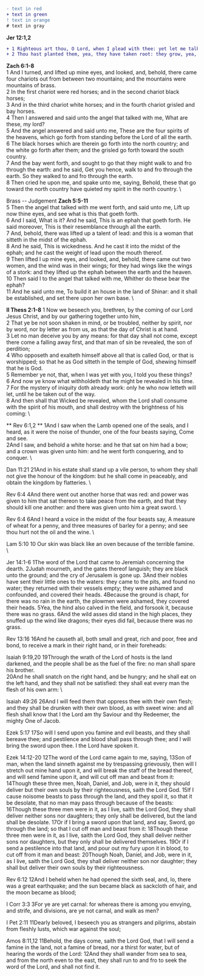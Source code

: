 ```diff
- text in red
+ text in green
! text in orange
# text in gray
```

**Jer 12:1,2** 
```diff
+ 1 Righteous art thou, O Lord, when I plead with thee: yet let me talk with thee of thy judgments: Wherefore doth the way of the wicked prosper? wherefore are all they happy that deal very treacherously? \
+ 2 Thou hast planted them, yea, they have taken root: they grow, yea, they bring forth fruit: thou art near in their mouth, and far from their reins.
```

**Zach 6:1-8** \
1 And I turned, and lifted up mine eyes, and looked, and, behold, there came four chariots out from between two mountains; and the mountains were mountains of brass. \
2 In the first chariot were red horses; and in the second chariot black horses; \
3 And in the third chariot white horses; and in the fourth chariot grisled and bay horses. \
4 Then I answered and said unto the angel that talked with me, What are these, my lord? \
5 And the angel answered and said unto me, These are the four spirits of the heavens, which go forth from standing before the Lord of all the earth. \
6 The black horses which are therein go forth into the north country; and the white go forth after them; and the grisled go forth toward the south country. \
7 And the bay went forth, and sought to go that they might walk to and fro through the earth: and he said, Get you hence, walk to and fro through the earth. So they walked to and fro through the earth. \
8 Then cried he upon me, and spake unto me, saying, Behold, these that go toward the north country have quieted my spirit in the north country. \

Brass -- Judgement
**Zach 5:5-11** \
5 Then the angel that talked with me went forth, and said unto me, Lift up now thine eyes, and see what is this that goeth forth. \
6 And I said, What is it? And he said, This is an ephah that goeth forth. He said moreover, This is their resemblance through all the earth. \
7 And, behold, there was lifted up a talent of lead: and this is a woman that sitteth in the midst of the ephah. \
8 And he said, This is wickedness. And he cast it into the midst of the ephah; and he cast the weight of lead upon the mouth thereof. \
9 Then lifted I up mine eyes, and looked, and, behold, there came out two women, and the wind was in their wings; for they had wings like the wings of a stork: and they lifted up the ephah between the earth and the heaven. \
10 Then said I to the angel that talked with me, Whither do these bear the ephah? \
11 And he said unto me, To build it an house in the land of Shinar: and it shall be established, and set there upon her own base. \

**II Thess 2:1-8**
1 Now we beseech you, brethren, by the coming of our Lord Jesus Christ, and by our gathering together unto him, \
2 That ye be not soon shaken in mind, or be troubled, neither by spirit, nor by word, nor by letter as from us, as that the day of Christ is at hand. \
3 Let no man deceive you by any means: for that day shall not come, except there come a falling away first, and that man of sin be revealed, the son of perdition; \
4 Who opposeth and exalteth himself above all that is called God, or that is worshipped; so that he as God sitteth in the temple of God, shewing himself that he is God. \
5 Remember ye not, that, when I was yet with you, I told you these things? \
6 And now ye know what withholdeth that he might be revealed in his time. \
7 For the mystery of iniquity doth already work: only he who now letteth will let, until he be taken out of the way. \
8 And then shall that Wicked be revealed, whom the Lord shall consume with the spirit of his mouth, and shall destroy with the brightness of his coming: \

** Rev 6:1,2 **
1And I saw when the Lamb opened one of the seals, and I heard, as it were the noise of thunder, one of the four beasts saying, Come and see. \
2And I saw, and behold a white horse: and he that sat on him had a bow; and a crown was given unto him: and he went forth conquering, and to conquer. \

Dan 11:21
21And in his estate shall stand up a vile person, to whom they shall not give the honour of the kingdom: but he shall come in peaceably, and obtain the kingdom by flatteries. \

Rev 6:4
4And there went out another horse that was red: and power was given to him that sat thereon to take peace from the earth, and that they should kill one another: and there was given unto him a great sword. \

Rev 6:4
6And I heard a voice in the midst of the four beasts say, A measure of wheat for a penny, and three measures of barley for a penny; and see thou hurt not the oil and the wine. \

Lam 5:10
10 Our skin was black like an oven because of the terrible famine. \

Jer 14:1-6
1The word of the Lord that came to Jeremiah concerning the dearth.
2Judah mourneth, and the gates thereof languish; they are black unto the ground; and the cry of Jerusalem is gone up.
3And their nobles have sent their little ones to the waters: they came to the pits, and found no water; they returned with their vessels empty; they were ashamed and confounded, and covered their heads.
4Because the ground is chapt, for there was no rain in the earth, the plowmen were ashamed, they covered their heads.
5Yea, the hind also calved in the field, and forsook it, because there was no grass.
6And the wild asses did stand in the high places, they snuffed up the wind like dragons; their eyes did fail, because there was no grass.

Rev 13:16
16And he causeth all, both small and great, rich and poor, free and bond, to receive a mark in their right hand, or in their foreheads:

Isaiah 9:19,20 
19Through the wrath of the Lord of hosts is the land darkened, and the people shall be as the fuel of the fire: no man shall spare his brother. \
20And he shall snatch on the right hand, and be hungry; and he shall eat on the left hand, and they shall not be satisfied: they shall eat every man the flesh of his own arm: \

Isaiah 49:26
26And I will feed them that oppress thee with their own flesh; and they shall be drunken with their own blood, as with sweet wine: and all flesh shall know that I the Lord am thy Saviour and thy Redeemer, the mighty One of Jacob.

Ezek 5:17
17So will I send upon you famine and evil beasts, and they shall bereave thee; and pestilence and blood shall pass through thee; and I will bring the sword upon thee. I the Lord have spoken it.

Ezek 14:12-20
12The word of the Lord came again to me, saying,
13Son of man, when the land sinneth against me by trespassing grievously, then will I stretch out mine hand upon it, and will break the staff of the bread thereof, and will send famine upon it, and will cut off man and beast from it:
14Though these three men, Noah, Daniel, and Job, were in it, they should deliver but their own souls by their righteousness, saith the Lord God.
15If I cause noisome beasts to pass through the land, and they spoil it, so that it be desolate, that no man may pass through because of the beasts:
16Though these three men were in it, as I live, saith the Lord God, they shall deliver neither sons nor daughters; they only shall be delivered, but the land shall be desolate.
17Or if I bring a sword upon that land, and say, Sword, go through the land; so that I cut off man and beast from it:
18Though these three men were in it, as I live, saith the Lord God, they shall deliver neither sons nor daughters, but they only shall be delivered themselves.
19Or if I send a pestilence into that land, and pour out my fury upon it in blood, to cut off from it man and beast:
20Though Noah, Daniel, and Job, were in it, as I live, saith the Lord God, they shall deliver neither son nor daughter; they shall but deliver their own souls by their righteousness.

Rev 6:12
12And I beheld when he had opened the sixth seal, and, lo, there was a great earthquake; and the sun became black as sackcloth of hair, and the moon became as blood;

I Corr 3:3
3For ye are yet carnal: for whereas there is among you envying, and strife, and divisions, are ye not carnal, and walk as men?

I Pet 2:11
11Dearly beloved, I beseech you as strangers and pilgrims, abstain from fleshly lusts, which war against the soul;


Amos 8:11,12
11Behold, the days come, saith the Lord God, that I will send a famine in the land, not a famine of bread, nor a thirst for water, but of hearing the words of the Lord:
12And they shall wander from sea to sea, and from the north even to the east, they shall run to and fro to seek the word of the Lord, and shall not find it.
